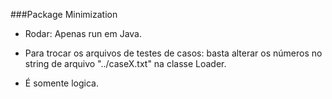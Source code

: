 
###Package Minimization

* Rodar: Apenas run em Java. 

* Para trocar os arquivos de testes de casos: basta alterar os números no string de arquivo "../caseX.txt" na classe Loader.

* É somente logica. 